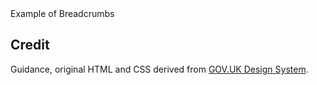 <ExampleContainer>
    <ExampleHeading>Example of Breadcrumbs</ExampleHeading>
    <Example>
        <Breadcrumbs />
    </Example>
</ExampleContainer>

## Credit

Guidance, original HTML and CSS derived from [GOV.UK Design System](https://github.com/alphagov/govuk-frontend).
